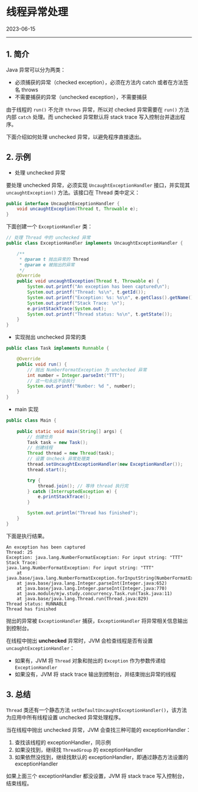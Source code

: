 # 线程异常处理

2023-06-15
****
## 1. 简介

Java 异常可以分为两类：

- 必须捕获的异常（checked exception），必须在方法内 catch 或者在方法签名 throws
- 不需要捕获的异常（unchecked exception），不需要捕获

由于线程的 `run()` 不允许 `throws` 异常，所以对 checked 异常需要在 `run()` 方法内部 `catch` 处理。而 unchecked 异常默认将 stack trace 写入控制台并退出程序。

下面介绍如何处理 unchecked 异常，以避免程序直接退出。

## 2. 示例

- 处理 unchecked 异常

要处理 unchecked 异常，必须实现 `UncaughtExceptionHandler` 接口，并实现其 `uncaughtException()` 方法。该接口在 Thread 类中定义：

```java
public interface UncaughtExceptionHandler {
    void uncaughtException(Thread t, Throwable e);
}
```

下面创建一个 `ExceptionHandler` 类：

```java
// 处理 Thread 中的 unchecked 异常
public class ExceptionHandler implements UncaughtExceptionHandler {

    /**
     * @param t 抛出异常的 Thread
     * @param e 被抛出的异常
     */
    @Override
    public void uncaughtException(Thread t, Throwable e) {
        System.out.printf("An exception has been captured\n");
        System.out.printf("Thread: %s\n", t.getId());
        System.out.printf("Exception: %s: %s\n", e.getClass().getName(), e.getMessage());
        System.out.printf("Stack Trace: \n");
        e.printStackTrace(System.out);
        System.out.printf("Thread status: %s\n", t.getState());
    }
}
```

- 实现抛出 unchecked 异常的类

```java
public class Task implements Runnable {

    @Override
    public void run() {
        // 抛出 NumberFormatException 为 unchecked 异常
        int number = Integer.parseInt("TTT");
        // 这一句永远不会执行
        System.out.printf("Number: %d ", number);
    }
}
```

- main 实现

```java
public class Main {
    
    public static void main(String[] args) {
        // 创建任务
        Task task = new Task();
        // 创建线程
        Thread thread = new Thread(task);
        // 设置 Uncheck 异常处理类
        thread.setUncaughtExceptionHandler(new ExceptionHandler());
        thread.start();

        try {
            thread.join(); // 等待 thread 执行完
        } catch (InterruptedException e) {
            e.printStackTrace();
        }

        System.out.println("Thread has finished");
    }
}
```

下面是执行结果。

```
An exception has been captured
Thread: 25
Exception: java.lang.NumberFormatException: For input string: "TTT"
Stack Trace: 
java.lang.NumberFormatException: For input string: "TTT"
	at java.base/java.lang.NumberFormatException.forInputString(NumberFormatException.java:65)
	at java.base/java.lang.Integer.parseInt(Integer.java:652)
	at java.base/java.lang.Integer.parseInt(Integer.java:770)
	at java.module/mjw.study.concurrency.Task.run(Task.java:11)
	at java.base/java.lang.Thread.run(Thread.java:829)
Thread status: RUNNABLE
Thread has finished
```

抛出的异常被 `ExceptionHandler` 捕获，`ExceptionHandler` 将异常相关信息输出到控制台。

在线程中抛出 **unchecked** 异常时，JVM 会检查线程是否有设置 `uncaughtExceptionHandler`：

- 如果有，JVM 将 `Thread` 对象和抛出的 `Exception` 作为参数传递给 `ExceptionHandler`
- 如果没有，JVM 将 stack trace 输出到控制台，并结束抛出异常的线程

## 3. 总结

`Thread` 类还有一个静态方法 `setDefaultUncaughtExceptionHandler()`，该方法为应用中所有线程设置 unchecked 异常处理程序。

当在线程中抛出 unchecked 异常，JVM 会查找三种可能的 exceptionHandler：

1. 查找该线程的 exceptionHandler，同示例
2. 如果没找到，继续找 `ThreadGroup` 的 exceptionHandler
3. 如果依然没找到，继续找默认的 exceptionHandler，即通过静态方法设置的 exceptionHandler

如果上面三个 exceptionHandler 都没设置，JVM 将 stack trace 写入控制台，结束线程。
